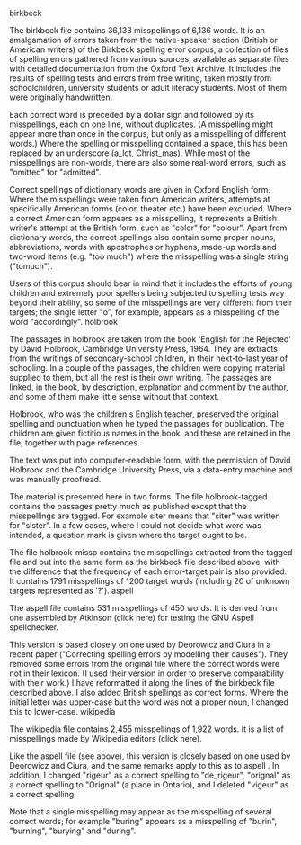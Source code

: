 birkbeck

The birkbeck file contains 36,133 misspellings of 6,136 words. It is an amalgamation of errors taken from the native-speaker section (British or American writers) of the Birkbeck spelling error corpus, a collection of files of spelling errors gathered from various sources, available as separate files with detailed documentation from the Oxford Text Archive. It includes the results of spelling tests and errors from free writing, taken mostly from schoolchildren, university students or adult literacy students. Most of them were originally handwritten.

Each correct word is preceded by a dollar sign and followed by its misspellings, each on one line, without duplicates. (A misspelling might appear more than once in the corpus, but only as a misspelling of different words.) Where the spelling or misspelling contained a space, this has been replaced by an underscore (a_lot, Christ_mas). While most of the misspellings are non-words, there are also some real-word errors, such as "omitted" for "admitted".

Correct spellings of dictionary words are given in Oxford English form. Where the misspellings were taken from American writers, attempts at specifically American forms (color, theater etc.) have been excluded. Where a correct American form appears as a misspelling, it represents a British writer's attempt at the British form, such as "color" for "colour". Apart from dictionary words, the correct spellings also contain some proper nouns, abbreviations, words with apostrophes or hyphens, made-up words and two-word items (e.g. "too much") where the misspelling was a single string ("tomuch").

Users of this corpus should bear in mind that it includes the efforts of young children and extremely poor spellers being subjected to spelling tests way beyond their ability, so some of the misspellings are very different from their targets; the single letter "o", for example, appears as a misspelling of the word "accordingly".
holbrook

The passages in holbrook are taken from the book 'English for the Rejected' by David Holbrook, Cambridge University Press, 1964. They are extracts from the writings of secondary-school children, in their next-to-last year of schooling. In a couple of the passages, the children were copying material supplied to them, but all the rest is their own writing. The passages are linked, in the book, by description, explanation and comment by the author, and some of them make little sense without that context.

Holbrook, who was the children's English teacher, preserved the original spelling and punctuation when he typed the passages for publication. The children are given fictitious names in the book, and these are retained in the file, together with page references.

The text was put into computer-readable form, with the permission of David Holbrook and the Cambridge University Press, via a data-entry machine and was manually proofread.

The material is presented here in two forms. The file holbrook-tagged contains the passages pretty much as published except that the misspellings are tagged. For example <ERR targ=sister> siter </ERR> means that "siter" was written for "sister". In a few cases, where I could not decide what word was intended, a question mark is given where the target ought to be.

The file holbrook-missp contains the misspellings extracted from the tagged file and put into the same form as the birkbeck file described above, with the difference that the frequency of each error-target pair is also provided. It contains 1791 misspellings of 1200 target words (including 20 of unknown targets represented as '?').
aspell

The aspell file contains 531 misspellings of 450 words. It is derived from one assembled by Atkinson (click here) for testing the GNU Aspell spellchecker.

This version is based closely on one used by Deorowicz and Ciura in a recent paper ("Correcting spelling errors by modelling their causes"). They removed some errors from the original file where the correct words were not in their lexicon. (I used their version in order to preserve comparability with their work.) I have reformatted it along the lines of the birkbeck file described above. I also added British spellings as correct forms. Where the initial letter was upper-case but the word was not a proper noun, I changed this to lower-case.
wikipedia

The wikipedia file contains 2,455 misspellings of 1,922 words. It is a list of misspellings made by Wikipedia editors (click here).

Like the aspell file (see above), this version is closely based on one used by Deorowicz and Ciura, and the same remarks apply to this as to aspell . In addition, I changed "rigeur" as a correct spelling to "de_rigeur", "orignal" as a correct spelling to "Orignal" (a place in Ontario), and I deleted "vigeur" as a correct spelling.

Note that a single misspelling may appear as the misspelling of several correct words; for example "buring" appears as a misspelling of "burin", "burning", "burying" and "during". 
